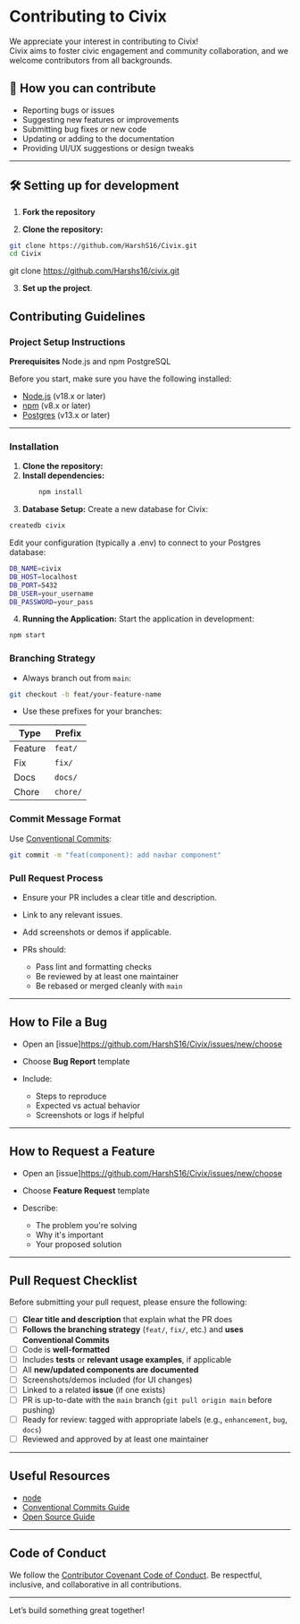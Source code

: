 # Contributing to Civix

We appreciate your interest in contributing to Civix!  
Civix aims to foster civic engagement and community collaboration, and we welcome contributors from all backgrounds.

## 👏 How you can contribute

- Reporting bugs or issues
- Suggesting new features or improvements
- Submitting bug fixes or new code
- Updating or adding to the documentation
- Providing UI/UX suggestions or design tweaks

---

## 🛠 Setting up for development

1. **Fork the repository**
 
2. **Clone the repository:**

  ```bash
git clone https://github.com/HarshS16/Civix.git
cd Civix
```
git clone https://github.com/Harshs16/civix.git

3. **Set up the project**.

## Contributing Guidelines

### Project Setup Instructions
**Prerequisites**
Node.js and npm
PostgreSQL

Before you start, make sure you have the following installed:

- [Node.js](https://nodejs.org/) (v18.x or later)
- [npm](https://www.npmjs.com/) (v8.x or later)
- [Postgres](https://www.postgresql.org/) (v13.x or later)

---

### Installation
1. **Clone the repository:**
2. **Install dependencies:**
   ```bash
       npm install
   ```
3. **Database Setup:** 
Create a new database for Civix:

```bash
createdb civix
```

Edit your configuration (typically a .env) to connect to your Postgres database:
```bash
DB_NAME=civix
DB_HOST=localhost
DB_PORT=5432
DB_USER=your_username
DB_PASSWORD=your_pass
```
4. **Running the Application:**
Start the application in development:
```bash
npm start
```
### Branching Strategy

* Always branch out from `main`:

```bash
git checkout -b feat/your-feature-name
```

* Use these prefixes for your branches:

| Type    | Prefix   |
| ------- | -------- |
| Feature | `feat/`  |
| Fix     | `fix/`   |
| Docs    | `docs/`  |
| Chore   | `chore/` |

### Commit Message Format

Use [Conventional Commits](https://www.conventionalcommits.org/en/v1.0.0/):

```bash
git commit -m "feat(component): add navbar component"
```

### Pull Request Process

* Ensure your PR includes a clear title and description.
* Link to any relevant issues.
* Add screenshots or demos if applicable.
* PRs should:

  * Pass lint and formatting checks
  * Be reviewed by at least one maintainer
  * Be rebased or merged cleanly with `main`

---

## How to File a Bug

* Open an [issue]https://github.com/HarshS16/Civix/issues/new/choose
* Choose **Bug Report** template
* Include:

  * Steps to reproduce
  * Expected vs actual behavior
  * Screenshots or logs if helpful

---

## How to Request a Feature

* Open an [issue]https://github.com/HarshS16/Civix/issues/new/choose
* Choose **Feature Request** template
* Describe:

  * The problem you're solving
  * Why it's important
  * Your proposed solution

---

## Pull Request Checklist

Before submitting your pull request, please ensure the following:

* [ ] **Clear title and description** that explain what the PR does
* [ ] **Follows the branching strategy** (`feat/`, `fix/`, etc.) and **uses Conventional Commits**
* [ ] Code is **well-formatted** 
* [ ] Includes **tests** or **relevant usage examples**, if applicable
* [ ] All **new/updated components are documented**
* [ ] Screenshots/demos included (for UI changes)
* [ ] Linked to a related **issue** (if one exists)
* [ ] PR is up-to-date with the `main` branch (`git pull origin main` before pushing)
* [ ] Ready for review: tagged with appropriate labels (e.g., `enhancement`, `bug`, `docs`)
* [ ] Reviewed and approved by at least one maintainer

---

## Useful Resources

* [node](https://nodejs.org/en)
* [Conventional Commits Guide](https://www.conventionalcommits.org/en/v1.0.0/)
* [Open Source Guide](https://opensource.guide/how-to-contribute/)

---

## Code of Conduct

We follow the [Contributor Covenant Code of Conduct](./CODE_OF_CONDUCT.md). Be respectful, inclusive, and collaborative in all contributions.

---

Let’s build something great together!
